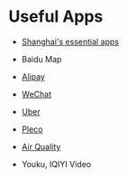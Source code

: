 # Useful Apps



- [Shanghai's essential apps](http://www.timeoutshanghai.com/features/Around_Town-Around_Town/23226/Shanghais-essential-apps.html)


- Baidu Map

- [Alipay](http://shvoice.com/special_feature/38960.html)

- [WeChat](http://shvoice.com/special_feature/26984.html)

- [Uber](https://www.uber.com/cities/shanghai)

- [Pleco](https://www.pleco.com/)

- [Air Quality](http://aqicn.org/city/shanghai/)

- Youku, IQIYI Video


